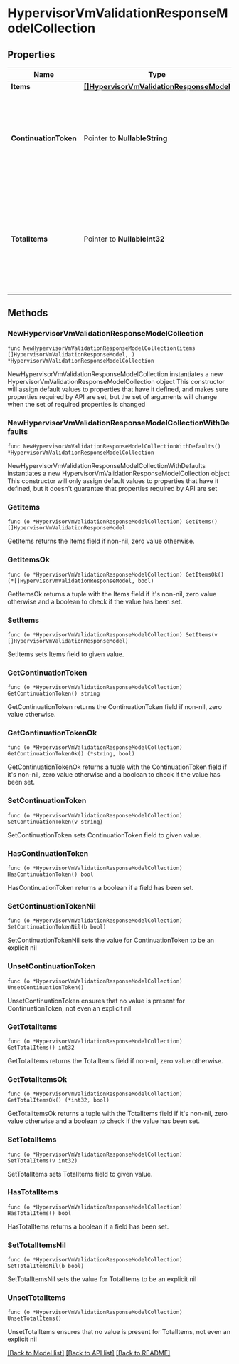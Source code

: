 # HypervisorVmValidationResponseModelCollection

## Properties

Name | Type | Description | Notes
------------ | ------------- | ------------- | -------------
**Items** | [**[]HypervisorVmValidationResponseModel**](HypervisorVmValidationResponseModel.md) | List of items. | 
**ContinuationToken** | Pointer to **NullableString** | If present, indicates to the caller that the query was not complete, and they should call the API again specifying the continuation token as a query parameter. | [optional] 
**TotalItems** | Pointer to **NullableInt32** | Indicates the total number of items in the collection, which may be more than the number of Items returned, if there is a ContinuationToken.  Only returned in the response to &#x60;$search&#x60; APIs. | [optional] 

## Methods

### NewHypervisorVmValidationResponseModelCollection

`func NewHypervisorVmValidationResponseModelCollection(items []HypervisorVmValidationResponseModel, ) *HypervisorVmValidationResponseModelCollection`

NewHypervisorVmValidationResponseModelCollection instantiates a new HypervisorVmValidationResponseModelCollection object
This constructor will assign default values to properties that have it defined,
and makes sure properties required by API are set, but the set of arguments
will change when the set of required properties is changed

### NewHypervisorVmValidationResponseModelCollectionWithDefaults

`func NewHypervisorVmValidationResponseModelCollectionWithDefaults() *HypervisorVmValidationResponseModelCollection`

NewHypervisorVmValidationResponseModelCollectionWithDefaults instantiates a new HypervisorVmValidationResponseModelCollection object
This constructor will only assign default values to properties that have it defined,
but it doesn't guarantee that properties required by API are set

### GetItems

`func (o *HypervisorVmValidationResponseModelCollection) GetItems() []HypervisorVmValidationResponseModel`

GetItems returns the Items field if non-nil, zero value otherwise.

### GetItemsOk

`func (o *HypervisorVmValidationResponseModelCollection) GetItemsOk() (*[]HypervisorVmValidationResponseModel, bool)`

GetItemsOk returns a tuple with the Items field if it's non-nil, zero value otherwise
and a boolean to check if the value has been set.

### SetItems

`func (o *HypervisorVmValidationResponseModelCollection) SetItems(v []HypervisorVmValidationResponseModel)`

SetItems sets Items field to given value.


### GetContinuationToken

`func (o *HypervisorVmValidationResponseModelCollection) GetContinuationToken() string`

GetContinuationToken returns the ContinuationToken field if non-nil, zero value otherwise.

### GetContinuationTokenOk

`func (o *HypervisorVmValidationResponseModelCollection) GetContinuationTokenOk() (*string, bool)`

GetContinuationTokenOk returns a tuple with the ContinuationToken field if it's non-nil, zero value otherwise
and a boolean to check if the value has been set.

### SetContinuationToken

`func (o *HypervisorVmValidationResponseModelCollection) SetContinuationToken(v string)`

SetContinuationToken sets ContinuationToken field to given value.

### HasContinuationToken

`func (o *HypervisorVmValidationResponseModelCollection) HasContinuationToken() bool`

HasContinuationToken returns a boolean if a field has been set.

### SetContinuationTokenNil

`func (o *HypervisorVmValidationResponseModelCollection) SetContinuationTokenNil(b bool)`

 SetContinuationTokenNil sets the value for ContinuationToken to be an explicit nil

### UnsetContinuationToken
`func (o *HypervisorVmValidationResponseModelCollection) UnsetContinuationToken()`

UnsetContinuationToken ensures that no value is present for ContinuationToken, not even an explicit nil
### GetTotalItems

`func (o *HypervisorVmValidationResponseModelCollection) GetTotalItems() int32`

GetTotalItems returns the TotalItems field if non-nil, zero value otherwise.

### GetTotalItemsOk

`func (o *HypervisorVmValidationResponseModelCollection) GetTotalItemsOk() (*int32, bool)`

GetTotalItemsOk returns a tuple with the TotalItems field if it's non-nil, zero value otherwise
and a boolean to check if the value has been set.

### SetTotalItems

`func (o *HypervisorVmValidationResponseModelCollection) SetTotalItems(v int32)`

SetTotalItems sets TotalItems field to given value.

### HasTotalItems

`func (o *HypervisorVmValidationResponseModelCollection) HasTotalItems() bool`

HasTotalItems returns a boolean if a field has been set.

### SetTotalItemsNil

`func (o *HypervisorVmValidationResponseModelCollection) SetTotalItemsNil(b bool)`

 SetTotalItemsNil sets the value for TotalItems to be an explicit nil

### UnsetTotalItems
`func (o *HypervisorVmValidationResponseModelCollection) UnsetTotalItems()`

UnsetTotalItems ensures that no value is present for TotalItems, not even an explicit nil

[[Back to Model list]](../README.md#documentation-for-models) [[Back to API list]](../README.md#documentation-for-api-endpoints) [[Back to README]](../README.md)


